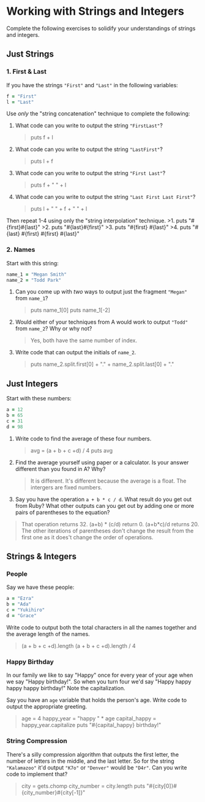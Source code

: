 # Working with Strings and Integers

Complete the following exercises to solidify your understandings of strings and integers.

## Just Strings

### 1. First & Last

If you have the strings `"First"` and `"Last"` in the following variables:

```ruby
f = "First"
l = "Last"
```

Use *only* the "string concatenation" technique to complete the following:

1. What code can you write to output the string `"FirstLast"`?
    >puts f + l

2. What code can you write to output the string `"LastFirst"`?
    >puts l + f

3. What code can you write to output the string `"First Last"`?
    >puts f + " " + l

4. What code can you write to output the string `"Last First Last First"`?
    >puts l + " " + f + " " + l

Then repeat 1-4 using only the "string interpolation" technique.
    >1. puts "#{first}#{last}"
    >2. puts "#{last}#{first}"
    >3. puts "#{first} #{last}"
    >4. puts "#{last} #{first} #{first} #{last}"

### 2. Names

Start with this string:

```ruby
name_1 = "Megan Smith"
name_2 = "Todd Park"
```

1. Can you come up with *two* ways to output just the fragment `"Megan"` from `name_1`?
    >puts name_1[0]
    puts name_1[-2]

2. Would either of your techniques from A would work to output `"Todd"` from `name_2`? Why or why not?
    >Yes, both have the same number of index.

3. Write code that can output the initials of `name_2`.
    >puts name_2.split.first[0] + "." + name_2.split.last[0] + "."

## Just Integers

Start with these numbers:

```ruby
a = 12
b = 65
c = 31
d = 98
```

1. Write code to find the average of these four numbers.
    >avg = (a + b + c +d) / 4
    puts avg

2. Find the average yourself using paper or a calculator. Is your answer different than you found in A? Why?
    >It is different. It's different because the average is a float. The intergers are fixed numbers.

3. Say you have the operation `a + b * c / d`. What result do you get out from Ruby? What other outputs can you
get out by adding one or more pairs of parentheses to the equation?
  >That operation returns 32. (a+b) * (c/d) return 0. (a+b*c)/d returns 20. The other iterations of parentheses don't change the result from the first one as it does't change the order of operations.

## Strings & Integers

### People

Say we have these people:

```ruby
a = "Ezra"
b = "Ada"
c = "Yukihiro"
d = "Grace"
```

Write code to output both the total characters in all the names together and the average length of the names.
  >(a + b + c +d).length
  (a + b + c +d).length / 4

### Happy Birthday

In our family we like to say "Happy" once for every year of your age when we say "Happy birthday!". So when you turn
four we'd say "Happy happy happy happy birthday!" Note the capitalization.

Say you have an `age` variable that holds the person's age. Write code to output the appropriate greeting.
  >age = 4
  happy_year = "happy " * age
  capital_happy = happy_year.capitalize
  puts "#{capital_happy} birthday!"

### String Compression

There's a silly compression algorithm that outputs the first letter, the number of letters in the middle,
and the last letter. So for the string `"Kalamazoo"` it'd output `"K7o"` or `"Denver"` would be `"D4r"`.
Can you write code to implement that?
  >city = gets.chomp
  city_number = city.length
  puts "#{city[0]}#{city_number}#{city[-1]}"

